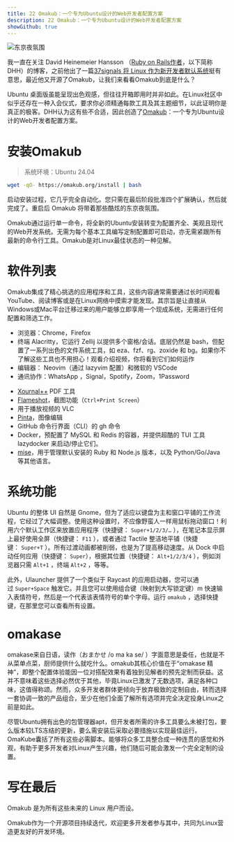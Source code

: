 ```yaml
---
title: 22 Omakub：一个专为Ubuntu设计的Web开发者配置方案
description: 22 Omakub：一个专为Ubuntu设计的Web开发者配置方案
showGithub: true 
---
```


![东京夜氛围](https://i.haidao.tech/202406/6a12ec4f4e296113bde5654860141eef.jpg)

我一直在关注 David Heinemeier Hansson （[Ruby on Rails作者](https://world.hey.com/dhh)，以下简称DHH）的博客，之前他出了一篇[37signals 将 Linux 作为新开发者默认系统](https://world.hey.com/dhh/linux-as-the-new-developer-default-at-37signals-ef0823b7)挺有意思，最近他又开源了Omakub，让我们来看看Omakub到底是什么？

Ubuntu 桌面版虽能呈现出色观感，但往往开箱即用时并非如此。在Linux社区中似乎还存在一种入会仪式，要求你必须精通每款工具及其主题细节，以此证明你是真正的极客。DHH认为这有些不合适，因此创造了[Omakub](https://github.com/basecamp/omakub)：一个专为Ubuntu设计的Web开发者配置方案。

# 安装Omakub

> 系统环境：Ubuntu 24.04

```bash
wget -qO- https://omakub.org/install | bash
```

启动安装过程，它几乎完全自动化。您只需在最后阶段批准四个扩展确认，然后就完成了。重启后 Omakub 将带着那些酷炫的东京夜氛围。

Omakub通过运行单一命令，将全新的Ubuntu安装转变为配置齐全、美观且现代的Web开发系统。无需为每个基本工具编写定制配置即可启动，亦无需紧跟所有最新的命令行工具。Omakub是对Linux最佳状态的一种见解。

# 软件列表

Omakub集成了精心挑选的应用程序和工具，这些内容通常需要通过长时间观看YouTube、阅读博客或是在Linux网络中摸索才能发现。其宗旨是让直接从Windows或Mac平台迁移过来的用户能够立即享用一个现成系统，无需进行任何配置和筛选工作。

* 浏览器：Chrome，Firefox 
* 终端 Alacritty，它运行 Zellij 以提供多个窗格/会话。底层仍然是 bash，但配置了一系列出色的文件系统工具，如 eza、fzf、rg、zoxide 和 bg。如果你不了解这些工具也不用担心！观看介绍视频，你将看到它们如何运作
* 编辑器： Neovim（通过 lazyvim 配置）和微软的 VSCode
* 通讯协作：WhatsApp ，Signal，Spotify，Zoom，1Password 
- [Xournal++](https://xournalpp.github.io/) PDF 工具
- [Flameshot](https://flameshot.org/)，截图功能（`Ctrl+Print Screen`）
- 用于播放视频的 VLC
- [Pinta](https://www.pinta-project.com/)，图像编辑
- GitHub 命令行界面（CLI）的 gh 命令
- Docker，预配置了 MySQL 和 Redis 的容器，并提供超酷的 TUI 工具 lazydocker 来启动/停止它们。
- [mise](https://mise.jdx.dev/)，用于管理默认安装的 Ruby 和 Node.js 版本，以及 Python/Go/Java 等其他语言。

# 系统功能

Ubuntu 的整体 UI 自然是 Gnome，但为了适应以键盘为主和窗口平铺的工作流程，它经过了大幅调整。使用这种设置时，不应像野蛮人一样用鼠标拖动窗口！利用六个默认工作区来放置应用程序（快捷键： `Super+1/2/3/…` ），在笔记本显示屏上最好使用全屏（快捷键： `F11` ），或者通过 Tactile 整洁地平铺（快捷键： `Super+T` ）。所有过渡动画都被削弱，也是为了提高移动速度。从 Dock 中启动任何应用（快捷键： `Super`），根据其位置（快捷键： `Alt+1/2/3/4` ），例如浏览器只需 `Alt+1` ，终端 `Alt+2` ，等等。

此外，Ulauncher 提供了一个类似于 Raycast 的应用启动器，您可以通过 `Super+Space` 触发它。并且您可以使用组合键（映射到大写锁定键）m 快速输入表情符号，然后是一个代表该表情符号的单个字母。运行 `omakub` ，选择快捷键，在那里您可以查看所有设置。

# omakase

omakase来自日语，读作（おまかせ /o ma ka se/ ）字面意思是委任，也就是不从菜单点菜，厨师提供什么就吃什么。omakub其核心价值在于“omakase 精神”，即整个配置体验能因一位对搭配效果有着独到见解者的预先定制而获益。这并不意味着这些选择必然优于其他，毕竟Linux已激发了无数选项，满足各种口味，这值得称颂。然而，众多开发者群体更倾向于放弃极致的定制自由，转而选择一套协调一致的产品组合，至少在他们全面了解所有选项并完全决定投身Linux之前是如此。

尽管Ubuntu拥有出色的包管理器apt，但开发者所需的许多工具要么未被打包，要么版本较LTS冻结的更新，要么需安装后采取必要措施以实现最佳运行。OmaKube囊括了所有这些必需脚本。能够将众多工具整合成一种连贯的感觉和外观，有助于更多开发者对Linux产生兴趣，他们随后可能会激发一个完全定制的设置。

# 写在最后

Omakub 是为所有这些未来的 Linux 用户而设。

Omakub作为一个开源项目持续迭代，欢迎更多开发者参与其中，共同为Linux营造更友好的开发环境。


